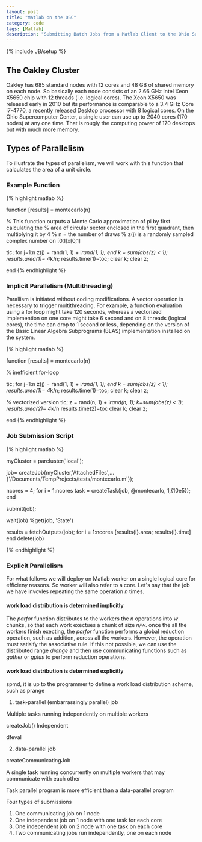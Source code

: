 ```yaml
---
layout: post
title: "Matlab on the OSC"
category: code
tags: [Matlab]
description: "Submitting Batch Jobs from a Matlab Client to the Ohio Supercomputer Oakely Cluster" 
---
```

{% include JB/setup %}

## The Oakley Cluster

Oakley has 685 standard nodes with 12 cores and 48 GB of shared memory on each node. So basically each node consists of 
an 2.66 GHz Intel Xeon X5650 chip with 12 threads (i.e. logical cores). The Xeon X5650 was released early in 2010 but its performance is comparable to a 3.4 GHz Core i7-4770, a recently released Desktop processor with 8 logical cores. On the Ohio Supercomputer Center, a single user can use up to 2040 cores (170 nodes) at any one time. That is rougly the computing power of 170 desktops but with much more memory.


## Types of Parallelism

To illustrate the types of parallelism, we will work with this function that calculates the area of a unit circle.

### Example Function

{% highlight matlab %}

function [results] = montecarlo(n)

% This function outputs a Monte Carlo approximation of pi by first calculating the
% area of circular sector enclosed in the first quadrant, then multiplying it by 4
% n = the number of draws
% z(j) is a randomly sampled complex number on [0,1]x[0,1]

tic;
for j=1:n
    z(j) = rand(1, 1) + i*rand(1, 1);
end
k = sum(abs(z) < 1);
results.area(1)= 4*k/n;
results.time(1)=toc;
clear k; clear z;

end
{% endhighlight %}


### Implicit Parallelism (Multithreading)

Parallism is initiated without coding modifications. A vector operation is  necessary to  trigger multithreading. For example, a function evaluation using a for loop might take 120 seconds, whereas a vectorized implemention on one core might take 6 second and on 8 threads (logical cores), the time can drop to 1 second or less, depending on the version of the Basic Linear Algebra Subprograms (BLAS) implementation installed on the system.


{% highlight matlab %}

function [results] = montecarlo(n)

% inefficient for-loop

tic;
for j=1:n
    z(j) = rand(1, 1) + i*rand(1, 1);
end
k = sum(abs(z) < 1);
results.area(1)= 4*k/n;
results.time(1)=toc;
clear k; clear z;

% vectorized version
tic;
z = rand(n, 1) + i*rand(n, 1);
k=sum(abs(z) < 1);
results.area(2)= 4*k/n
results.time(2)=toc
clear k; clear z;

end
{% endhighlight %}


### Job Submission Script

{% highlight matlab %}

myCluster = parcluster('local');

job= createJob(myCluster,'AttachedFiles',...
    {'/Documents/TempProjects/tests/montecarlo.m'});

ncores = 4;
for i = 1:ncores
    task = createTask(job, @montecarlo, 1,{10e5});
end

submit(job);

wait(job)
%get(job, 'State')

results = fetchOutputs(job);
for i = 1:ncores
    [results{i}.area; results{i}.time]
end
delete(job)

{% endhighlight %}


### Explicit Parallelism

For what follows we will deploy on Matlab worker on a single logical core for efficieny reasons. So worker will also refer to a core. Let's say that the job we have invovles repeating the same operation *n* times. 

#### work load distribution is determined implicitly
The *parfor* function distributes to the workers the *n* operations into *w* chunks, so that each work exectues a chunk of size *n/w*. once the all the workers finish execting, the *parfor* function performs a global reduction operation, such as addition, across all the workers. However, the operation must satisify the associative rule. If this not possible, we can use the distributed range  *drange* and then use communicating functions such as *gather* or *gplus* to perform reduction operations.

#### work load distribution is determined explicitly

spmd, it is up to the programmer to define a work load distribution scheme, such as prange


1. task-parallel (embarrassingly parallel) job

Multiple tasks running independently on multiple workers

createJob() Independent

dfeval

2. data-parallel job

createCommunicatingJob

A single task running concurrently on multiple workers that may communicate with each other

Task parallel program is more efficient than a data-parallel program


Four types of submissions

1. One communicating job on 1 node
2. One independent job on 1 node with one task for each core
3. One independent job on 2 node with one task on each core
4. Two communicating jobs run independently, one on each node




    




